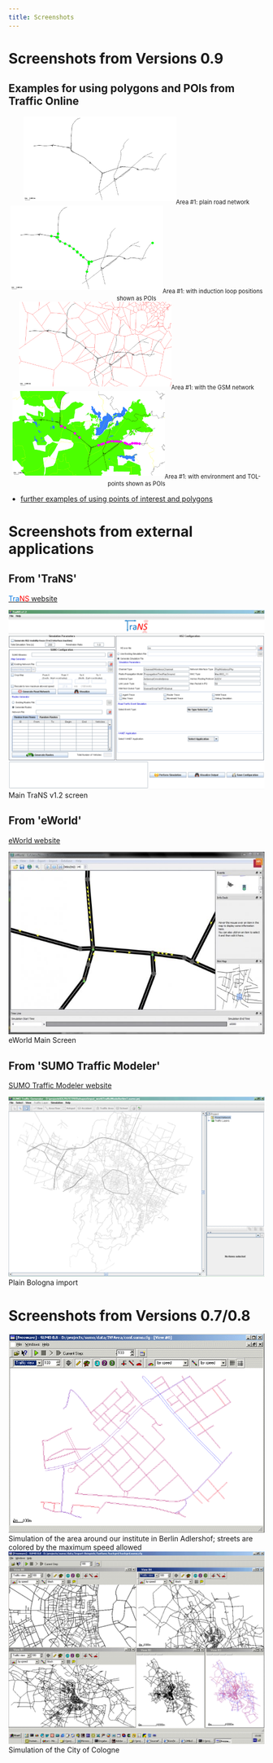 ```yaml
---
title: Screenshots
---
```


# Screenshots from Versions 0.9

## Examples for using polygons and POIs from Traffic Online

<div style="width:image width px; font-size:80%; text-align:center;"><img src="../images/Tol1.gif" alt="alternate text" width="300px" height="auto" style="padding-bottom:0.5em;" />Area #1: plain road network</div>

<div style="width:image width px; font-size:80%; text-align:center;"><img src="../images/Tol1_with_il.gif" alt="alternate text" width="300px" height="auto" style="padding-bottom:0.5em;" />Area #1: with induction loop positions shown as POIs</div>

<div style="width:image width px; font-size:80%; text-align:center;"><img src="../images/Tol1_with_mobinet.gif" alt="alternate text" width="300px" height="auto" style="padding-bottom:0.5em;" />Area #1: with the GSM network</div>

<div style="width:image width px; font-size:80%; text-align:center;"><img src="../images/Tol1_with_polys.gif" alt="alternate text" width="300px" height="auto" style="padding-bottom:0.5em;" />Area #1: with environment and TOL-points shown as POIs</div>


- [further examples of using points of interest and polygons](Shapes.md)

# Screenshots from external applications

## From 'TraNS'

[<font color="#0174DF">Tra</font><font color="#FF0000">NS</font>
website](http://trans.epfl.ch/)

![](../images/Trans.gif)Main TraNS v1.2 screen

## From 'eWorld'

[eWorld website](https://web.archive.org/web/20140115034358/http://sourceforge.net/projects/eworld/)

![](../images/Scr_eworld.jpg "eWorld Main Screen") eWorld Main Screen

## From 'SUMO Traffic Modeler'

[SUMO Traffic Modeler
website](http://sourceforge.net/projects/trafficmodeler/)

![](../images/Trafficmodeller.gif "Plain Bologna import")Plain Bologna import

# Screenshots from Versions 0.7/0.8

![](../images/Scr_ernst-ruska.gif "Simulation of the area around our institute in Berlin Adlershof; streets are colored by the maximum speed allowed")Simulation of the area around our institute
in Berlin Adlershof; streets are colored by the maximum speed allowed
![](../images/Scr_koeln_fastlane.gif "Simulation of the City of Cologne")Simulation of the City of Cologne